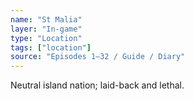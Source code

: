 ```yaml
---
name: "St Malia"
layer: "In-game"
type: "Location"
tags: ["location"]
source: "Episodes 1–32 / Guide / Diary"
---
```

Neutral island nation; laid-back and lethal.
